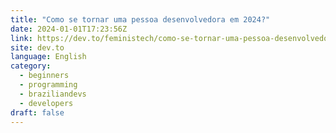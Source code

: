 ```yaml
---
title: "Como se tornar uma pessoa desenvolvedora em 2024?"
date: 2024-01-01T17:23:56Z
link: https://dev.to/feministech/como-se-tornar-uma-pessoa-desenvolvedora-em-2024-2lk0?utm_medium=RSS&utm_source=news.12bit.vn
site: dev.to
language: English
category:
  - beginners
  - programming
  - braziliandevs
  - developers
draft: false
---
```

